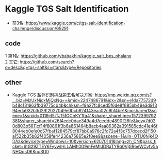 # Kaggle TGS Salt Identification
- 前3名: https://www.kaggle.com/c/tgs-salt-identification-challenge/discussion/69291

## code
1 第1名: https://github.com/ybabakhin/kaggle_salt_bes_phalanx <br>
2 其它: https://github.com/search?o=desc&q=tgs+salt&s=stars&type=Repositories

## other

- Kaggle TGS 盐体识别挑战第五名解决方案: https://mp.weixin.qq.com/s?__biz=MzUxNjcxMjQxNg==&mid=2247486791&idx=2&sn=e1da77573d9b48c131963fb39775cb4b&chksm=f9a27fc8ced5f6de8f885bb49e3d91394eda032b3d29f2027049e0bcb924143eaa02c9bf4be1&mpshare=1&scene=1&srcid=0119jrl5iTJ15fOCnKYTtq41&sharer_sharetime=1572399792381&sharer_shareid=26f4edc0dae349a4d7eedde4890f26fe&key=7d020d803b5611cf14f80861f3b6a861464b8acb4aa89362a391585cdc41e46f8044eb0efe0c57fbaf1284579cf87bb0a976c2fd72a4f3c757dcecd2f150a1522b35b82f4058fe44236a75865e2f8ee9&ascene=1&uin=OTU0Njk4ODAz&devicetype=Windows+10&version=62070141&lang=zh_CN&pass_ticket=6tG29ZTEY6FyvwlHLLAMh0O9mFeMtJDRaTYRq0VjGRoeWCyfv5aNHQdsDKKuu3D0

